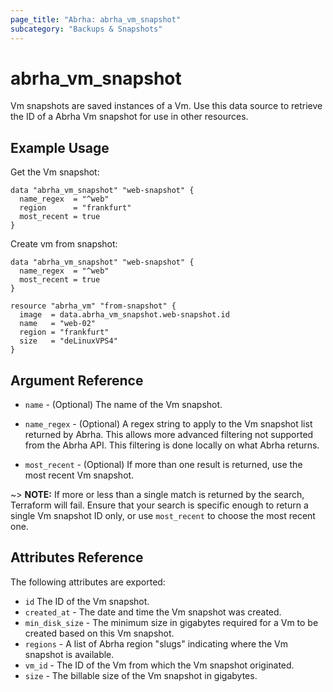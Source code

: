 ```yaml
---
page_title: "Abrha: abrha_vm_snapshot"
subcategory: "Backups & Snapshots"
---
```


# abrha\_vm\_snapshot

Vm snapshots are saved instances of a Vm. Use this data
source to retrieve the ID of a Abrha Vm snapshot for use in other
resources.

## Example Usage

Get the Vm snapshot:

```hcl
data "abrha_vm_snapshot" "web-snapshot" {
  name_regex  = "^web"
  region      = "frankfurt"
  most_recent = true
}
```

Create vm from snapshot:

```hcl
data "abrha_vm_snapshot" "web-snapshot" {
  name_regex  = "^web"
  most_recent = true
}

resource "abrha_vm" "from-snapshot" {
  image  = data.abrha_vm_snapshot.web-snapshot.id
  name   = "web-02"
  region = "frankfurt"
  size   = "deLinuxVPS4"
}
```


## Argument Reference

* `name` - (Optional) The name of the Vm snapshot.

* `name_regex` - (Optional) A regex string to apply to the Vm snapshot list returned by Abrha. This allows more advanced filtering not supported from the Abrha API. This filtering is done locally on what Abrha returns.

* `most_recent` - (Optional) If more than one result is returned, use the most recent Vm snapshot.

~> **NOTE:** If more or less than a single match is returned by the search,
Terraform will fail. Ensure that your search is specific enough to return
a single Vm snapshot ID only, or use `most_recent` to choose the most recent one.

## Attributes Reference

The following attributes are exported:

* `id` The ID of the Vm snapshot.
* `created_at` - The date and time the Vm snapshot was created.
* `min_disk_size` - The minimum size in gigabytes required for a Vm to be created based on this Vm snapshot.
* `regions` - A list of Abrha region "slugs" indicating where the Vm snapshot is available.
* `vm_id` - The ID of the Vm from which the Vm snapshot originated.
* `size` - The billable size of the Vm snapshot in gigabytes.
